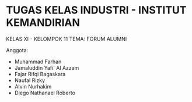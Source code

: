 # TUGAS KELAS INDUSTRI - INSTITUT KEMANDIRIAN

KELAS XI - KELOMPOK 11
TEMA: FORUM ALUMNI

Anggota:
- Muhammad Farhan
- Jamaluddin Yafi' Al Azzam
- Fajar Rifqi Bagaskara
- Naufal Rizky
- Alvin Nurhakim
- Diego Nathanael Roberto
